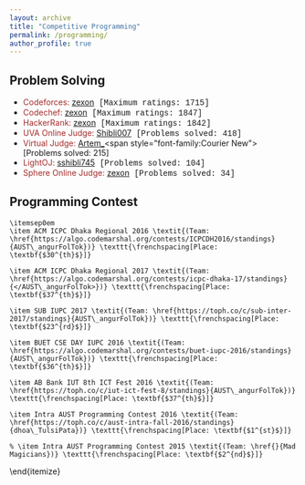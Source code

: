```yaml
---
layout: archive
title: "Competitive Programming"
permalink: /programming/
author_profile: true
---
```


## Problem Solving
+ <span style="color:brown">Codeforces: </span> [zexon](https://codeforces.com/profile/zexon)<span style="font-family:Courier New">  [Maximum ratings: 1715]</span>
+ <span style="color:brown">Codechef: </span> [zexon](https://www.codechef.com/users/zexon)<span style="font-family:Courier New">  [Maximum ratings: 1847]</span>
+ <span style="color:brown">HackerRank: </span> [zexon](https://www.hackerrank.com/zexon?hr_r=1)<span style="font-family:Courier New">  [Maximum ratings: 1842]</span>
+ <span style="color:brown">UVA Online Judge: </span> [Shibli007](https://uhunt.onlinejudge.org/id/659594)<span style="font-family:Courier New">  [Problems solved: 418]</span>
+ <span style="color:brown">Virtual Judge: </span> [Artem_](https://vjudge.net/user/Artem_)<span style="font-family:Courier New">  [Problems solved: 215]</span>
+ <span style="color:brown">LightOJ: </span> [sshibli745](https://lightoj.com/user/sshibli745)<span style="font-family:Courier New">  [Problems solved: 104]</span>  
+ <span style="color:brown">Sphere Online Judge: </span> [zexon](https://www.spoj.com/users/zexon/)<span style="font-family:Courier New">  [Problems solved: 34]</span>

## Programming Contest

    \itemsep0em
    \item ACM ICPC Dhaka Regional 2016 \textit{(Team: \href{https://algo.codemarshal.org/contests/ICPCDH2016/standings}{AUST\_angurFolTok})} \texttt{\frenchspacing[Place: \textbf{$30^{th}$}]} 

    \item ACM ICPC Dhaka Regional 2017 \textit{(Team: \href{https://algo.codemarshal.org/contests/icpc-dhaka-17/standings}{</AUST\_angurFolTok>})} \texttt{\frenchspacing[Place: \textbf{$37^{th}$}]}

    \item SUB IUPC 2017 \textit{(Team: \href{https://toph.co/c/sub-inter-2017/standings}{AUST\_angurFolTok})} \texttt{\frenchspacing[Place: \textbf{$23^{rd}$}]}
    
    \item BUET CSE DAY IUPC 2016 \textit{(Team: \href{https://algo.codemarshal.org/contests/buet-iupc-2016/standings}{AUST\_angurFolTok})} \texttt{\frenchspacing[Place: \textbf{$36^{th}$}]}
    
    \item AB Bank IUT 8th ICT Fest 2016 \textit{(Team: \href{https://toph.co/c/iut-ict-fest-8/standings}{AUST\_angurFolTok})} \texttt{\frenchspacing[Place: \textbf{$37^{th}$}]}
    
    \item Intra AUST Programming Contest 2016 \textit{(Team: \href{https://toph.co/c/aust-intra-fall-2016/standings}{dhoa\_TulsiPata})} \texttt{\frenchspacing[Place: \textbf{$1^{st}$}]}

    % \item Intra AUST Programming Contest 2015 \textit{(Team: \href{}{Mad Magicians})} \texttt{\frenchspacing[Place: \textbf{$2^{nd}$}]}
\end{itemize}